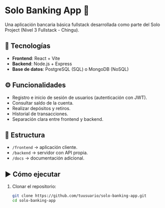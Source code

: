 # Solo Banking App 🏦

Una aplicación bancaria básica fullstack desarrollada como parte del Solo Project (Nivel 3 Fullstack - Chingu).

## 🚀 Tecnologías
- **Frontend**: React + Vite
- **Backend**: Node.js + Express
- **Base de datos**: PostgreSQL (SQL) o MongoDB (NoSQL)

## ⚙️ Funcionalidades
- Registro e inicio de sesión de usuarios (autenticación con JWT).
- Consultar saldo de la cuenta.
- Realizar depósitos y retiros.
- Historial de transacciones.
- Separación clara entre frontend y backend.

## 📂 Estructura
- `/frontend` → aplicación cliente.
- `/backend` → servidor con API propia.
- `/docs` → documentación adicional.

## ▶️ Cómo ejecutar
1. Clonar el repositorio:
   ```bash
   git clone https://github.com/tuusuario/solo-banking-app.git
   cd solo-banking-app
